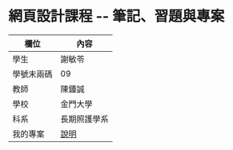# 網頁設計課程 -- 筆記、習題與專案

欄位 | 內容
-----|--------
學生 |  謝敏苓
學號末兩碼 | 09
教師 | 陳鍾誠
學校 | 金門大學
科系 | 長期照護學系
我的專案 | [說明](myproject.md)
